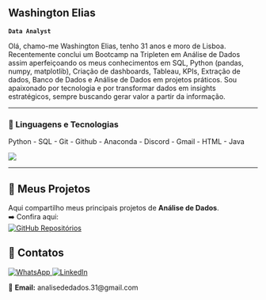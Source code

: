 ## Washington Elias

**`Data Analyst`**

Olá, chamo-me Washington Elias, tenho 31 anos e moro de Lisboa. Recentemente conclui um Bootcamp na Tripleten em Análise de Dados assim aperfeiçoando os meus conhecimentos em SQL, Python (pandas, numpy, matplotlib), Criação de dashboards, Tableau, KPIs, Extração de dados, Banco de Dados e Análise de Dados em projetos práticos. Sou apaixonado por tecnologia e por transformar dados em insights estratégicos, sempre buscando gerar valor a partir da informação.

---

### 🤖 Linguagens e Tecnologias

<p> Python - SQL - Git - Github - Anaconda - Discord - Gmail - HTML - Java</p>
<p align="left">
  <a href="https://skillicons.dev">
    <img src="https://skillicons.dev/icons?i=py,mysql,git,github,anaconda,discord,gmail,html,java" />
  </a>
</p>

---
## 📂 Meus Projetos
Aqui compartilho meus principais projetos de **Análise de Dados**.  
➡️ Confira aqui:  
[![GitHub Repositórios](https://img.shields.io/badge/GitHub-Repositórios-black?logo=github)](https://github.com/Washington-Elias?tab=repositories)

<h2>📌 Contatos</h2>

<a href="https://wa.me/351919636740?text=Ol%C3%A1!%20Vi%20seu%20perfil%20no%20GitHub%20e%20quero%20conversar%20sobre%20poss%C3%ADveis%20oportunidades%20profissionais." target="_blank">
  <img src="https://img.shields.io/badge/WhatsApp-Contato-green?logo=whatsapp" alt="WhatsApp">
</a>

<a href="https://www.linkedin.com/in/washingtonelias/" target="_blank">
  <img src="https://img.shields.io/badge/LinkedIn-Perfil-blue?logo=linkedin" alt="LinkedIn">
</a>

<p>📧 <b>Email:</b> analisededados.31@gmail.com</p>


